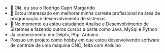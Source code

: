 - 👋 Olá, eu sou o Rodrigo Capri Margarido
- 👀 Estou interessado em melhorar minha carreira profissional na área de programação e desenvolvimento de sistemas
- 🌱 No momento eu estou estudando Analise e Desenvolvimento de Sistemas e fazendo outros cursos a parte como Java, MySql e Python
- Ja conhecimento em Delphi, Php, Arduino
- Possuo um projeto como hobby em que estou desenvolvendo software de controle de uma maquina CNC, feita com Arduino

<!---
RodrigoCapri/RodrigoCapri is a ✨ special ✨ repository because its `README.md` (this file) appears on your GitHub profile.
You can click the Preview link to take a look at your changes.
--->
